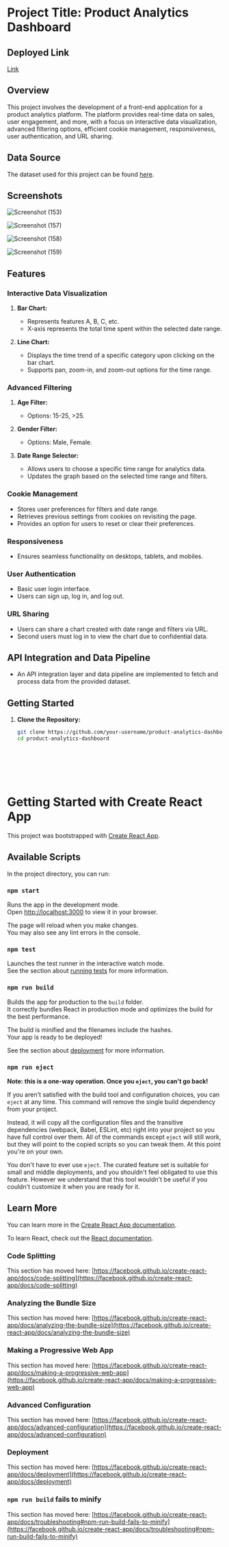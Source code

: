 # Project Title: Product Analytics Dashboard

## Deployed Link   
[Link](https://interactive-dashboards.netlify.app/)

## Overview
This project involves the development of a front-end application for a product analytics platform. The platform provides real-time data on sales, user engagement, and more, with a focus on interactive data visualization, advanced filtering options, efficient cookie management, responsiveness, user authentication, and URL sharing.

## Data Source
The dataset used for this project can be found [here](https://docs.google.com/spreadsheets/d/1l7GstWHc69HPV0irSdvoMIyHgtufUPKsbtCiNw7IKR0).

## Screenshots

![Screenshot (153)](https://github.com/Bandinikhil/interactive-dashboard/assets/105233916/33aaf3ca-33f2-402e-9830-84870eddbab8)

![Screenshot (157)](https://github.com/Bandinikhil/interactive-dashboard/assets/105233916/41ab9eb7-ed1e-4e01-9315-2ba7953abb86)


![Screenshot (158)](https://github.com/Bandinikhil/interactive-dashboard/assets/105233916/bcb80279-7b06-4508-b084-2a0a7f4e8a36)

![Screenshot (159)](https://github.com/Bandinikhil/interactive-dashboard/assets/105233916/50addbb8-8498-4692-9026-0bee60b5bf49)


## Features

### Interactive Data Visualization
1. **Bar Chart:**
   - Represents features A, B, C, etc.
   - X-axis represents the total time spent within the selected date range.

2. **Line Chart:**
   - Displays the time trend of a specific category upon clicking on the bar chart.
   - Supports pan, zoom-in, and zoom-out options for the time range.

### Advanced Filtering
1. **Age Filter:**
   - Options: 15-25, >25.

2. **Gender Filter:**
   - Options: Male, Female.

3. **Date Range Selector:**
   - Allows users to choose a specific time range for analytics data.
   - Updates the graph based on the selected time range and filters.

### Cookie Management
   - Stores user preferences for filters and date range.
   - Retrieves previous settings from cookies on revisiting the page.
   - Provides an option for users to reset or clear their preferences.

### Responsiveness
   - Ensures seamless functionality on desktops, tablets, and mobiles.

### User Authentication
   - Basic user login interface.
   - Users can sign up, log in, and log out.

### URL Sharing
   - Users can share a chart created with date range and filters via URL.
   - Second users must log in to view the chart due to confidential data.

## API Integration and Data Pipeline
   - An API integration layer and data pipeline are implemented to fetch and process data from the provided dataset.

## Getting Started
1. **Clone the Repository:**
   ```bash
   git clone https://github.com/your-username/product-analytics-dashboard.git
   cd product-analytics-dashboard








# Getting Started with Create React App

This project was bootstrapped with [Create React App](https://github.com/facebook/create-react-app).

## Available Scripts

In the project directory, you can run:

### `npm start`

Runs the app in the development mode.\
Open [http://localhost:3000](http://localhost:3000) to view it in your browser.

The page will reload when you make changes.\
You may also see any lint errors in the console.

### `npm test`

Launches the test runner in the interactive watch mode.\
See the section about [running tests](https://facebook.github.io/create-react-app/docs/running-tests) for more information.

### `npm run build`

Builds the app for production to the `build` folder.\
It correctly bundles React in production mode and optimizes the build for the best performance.

The build is minified and the filenames include the hashes.\
Your app is ready to be deployed!

See the section about [deployment](https://facebook.github.io/create-react-app/docs/deployment) for more information.

### `npm run eject`

**Note: this is a one-way operation. Once you `eject`, you can't go back!**

If you aren't satisfied with the build tool and configuration choices, you can `eject` at any time. This command will remove the single build dependency from your project.

Instead, it will copy all the configuration files and the transitive dependencies (webpack, Babel, ESLint, etc) right into your project so you have full control over them. All of the commands except `eject` will still work, but they will point to the copied scripts so you can tweak them. At this point you're on your own.

You don't have to ever use `eject`. The curated feature set is suitable for small and middle deployments, and you shouldn't feel obligated to use this feature. However we understand that this tool wouldn't be useful if you couldn't customize it when you are ready for it.

## Learn More

You can learn more in the [Create React App documentation](https://facebook.github.io/create-react-app/docs/getting-started).

To learn React, check out the [React documentation](https://reactjs.org/).

### Code Splitting

This section has moved here: [https://facebook.github.io/create-react-app/docs/code-splitting](https://facebook.github.io/create-react-app/docs/code-splitting)

### Analyzing the Bundle Size

This section has moved here: [https://facebook.github.io/create-react-app/docs/analyzing-the-bundle-size](https://facebook.github.io/create-react-app/docs/analyzing-the-bundle-size)

### Making a Progressive Web App

This section has moved here: [https://facebook.github.io/create-react-app/docs/making-a-progressive-web-app](https://facebook.github.io/create-react-app/docs/making-a-progressive-web-app)

### Advanced Configuration

This section has moved here: [https://facebook.github.io/create-react-app/docs/advanced-configuration](https://facebook.github.io/create-react-app/docs/advanced-configuration)

### Deployment

This section has moved here: [https://facebook.github.io/create-react-app/docs/deployment](https://facebook.github.io/create-react-app/docs/deployment)

### `npm run build` fails to minify

This section has moved here: [https://facebook.github.io/create-react-app/docs/troubleshooting#npm-run-build-fails-to-minify](https://facebook.github.io/create-react-app/docs/troubleshooting#npm-run-build-fails-to-minify)
